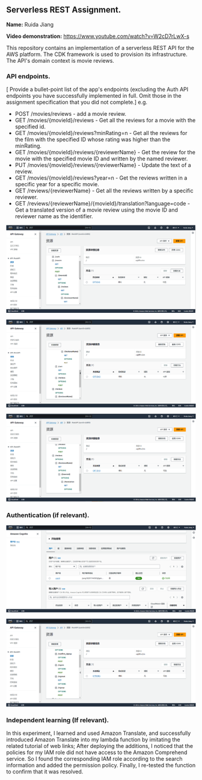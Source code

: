 ## Serverless REST Assignment.

__Name:__ Ruida Jiang

__Video demonstration:__ https://www.youtube.com/watch?v=W2cD7rLwX-s

This repository contains an implementation of a serverless REST API for the AWS platform. The CDK framework is used to provision its infrastructure. The API's domain context is movie reviews.

### API endpoints.

[ Provide a bullet-point list of the app's endpoints (excluding the Auth API endpoints you have successfully implemented in full. Omit those in the assignment specification that you did not complete.]
e.g.

+ POST /movies/reviews - add a movie review.
+ GET /movies/{movieId}/reviews - Get all the reviews for a movie with the specified id.
+ GET /movies/{movieId}/reviews?minRating=n - Get all the reviews for the film with the specified ID whose rating was higher than the minRating.
+ GET /movies/{movieId}/reviews/{reviewerName} - Get the review for the movie with the specified movie ID and written by the named reviewer.
+ PUT /movies/{movieId}/reviews/{reviewerName} - Update the text of a review.
+ GET /movies/{movieId}/reviews?year=n - Get the reviews written in a specific year for a specific movie.
+ GET /reviews/{reviewerName} - Get all the reviews written by a specific reviewer.
+ GET /reviews/{reviewerName}/{movieId}/translation?language=code - Get a translated version of a movie review using the movie ID and reviewer name as the identifier.

![image1](images\image1.png)

![image2](images\image2.png)

![image3](images\image3.png)

### Authentication (if relevant).

![image4](images\image4.png)

![image5](images\image5.png)

### Independent learning (If relevant).

In this experiment, I learned and used Amazon Translate, and successfully introduced Amazon Translate into my lambda function by imitating the related tutorial of web links; After deploying the additions, I noticed that the policies for my IAM role did not have access to the Amazon Comprehend service. So I found the corresponding IAM role according to the search information and added the permission policy. Finally, I re-tested the function to confirm that it was resolved.

